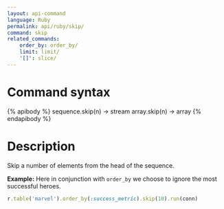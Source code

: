```yaml
---
layout: api-command 
language: Ruby
permalink: api/ruby/skip/
command: skip 
related_commands:
    order_by: order_by/
    limit: limit/
    '[]': slice/
---
```


# Command syntax #

{% apibody %}
sequence.skip(n) &rarr; stream
array.skip(n) &rarr; array
{% endapibody %}

# Description #

Skip a number of elements from the head of the sequence.

__Example:__ Here in conjunction with `order_by` we choose to ignore the most successful heroes.

```rb
r.table('marvel').order_by(:success_metric).skip(10).run(conn)
```


